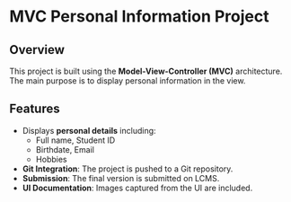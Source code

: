# MVC Personal Information Project

## Overview
This project is built using the **Model-View-Controller (MVC)** architecture. The main purpose is to display personal information in the view.

## Features
- Displays **personal details** including:
  - Full name, Student ID
  - Birthdate, Email
  - Hobbies
- **Git Integration**: The project is pushed to a Git repository.
- **Submission**: The final version is submitted on LCMS.
- **UI Documentation**: Images captured from the UI are included.


